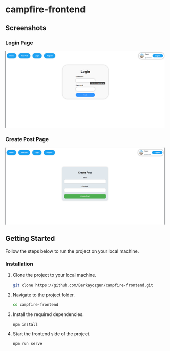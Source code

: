 # campfire-frontend

## Screenshots

### Login Page

![Login Page](./screenshots/login.png)

### Create Post Page

![Create Post Page](./screenshots/createpost.png)

## Getting Started

Follow the steps below to run the project on your local machine.

### Installation

1. Clone the project to your local machine.

   ```bash
   git clone https://github.com/Berkayozgun/campfire-frontend.git

   ```

2. Navigate to the project folder.

   ```bash
   cd campfire-frontend

   ```

3. Install the required dependencies.

   ```bash
   npm install

   ```

4. Start the frontend side of the project.
   ```bash
   npm run serve
   ```
